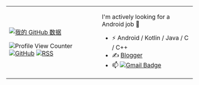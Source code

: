 <table>
<tr>
<td>

[![我的 GitHub 数据](https://github-readme-stats.vercel.app/api?username=almosting)]()

![Profile View Counter](https://komarev.com/ghpvc/?username=almosting)
[![GitHub](https://img.shields.io/badge/dynamic/json?logo=github&label=GitHub&labelColor=495867&color=495867&query=%24.data.totalSubs&url=https%3A%2F%2Fapi.spencerwoo.com%2Fsubstats%2F%3Fsource%3Dgithub%26queryKey%3Dalmosting&style=flat-square)](https://github.com/almosting)
[![RSS](https://img.shields.io/badge/dynamic/json?logo=rss&logoColor=white&label=RSS&labelColor=95B8D1&color=95B8D1&query=%24.data.totalSubs&url=https%3A%2F%2Fapi.spencerwoo.com%2Fsubstats%2F%3Fsource%3Dfeedly%257Cinoreader%257CfeedsPub%26queryKey%3Dhttps://fwrit.site/atom.xml&style=flat-square)](https://fwrite.site/)

</td>
<td>
  
  I'm actively looking for a Android job 🦀
- ⚡ Android / Kotlin / Java / C / C++ 
- ✍️ [Blogger](https://fwrite.site)
- 📫 [![Gmail Badge](https://img.shields.io/badge/-Gmail-c14438?style=flat-square&logo=Gmail&logoColor=white&link=mailto:moorekang@gmail.com)](mailto:moorekang@gmail.com)

</td>
</tr>
</table>
